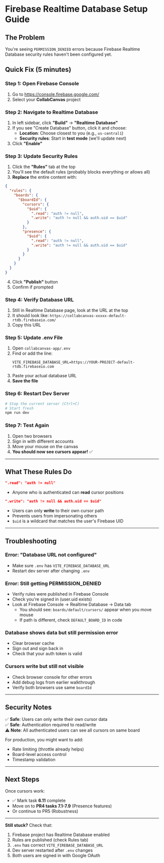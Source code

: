# Firebase Realtime Database Setup Guide

## The Problem
You're seeing `PERMISSION_DENIED` errors because Firebase Realtime Database security rules haven't been configured yet.

## Quick Fix (5 minutes)

### Step 1: Open Firebase Console
1. Go to https://console.firebase.google.com/
2. Select your **CollabCanvas** project

### Step 2: Navigate to Realtime Database
1. In left sidebar, click **"Build"** → **"Realtime Database"**
2. If you see "Create Database" button, click it and choose:
   - **Location**: Choose closest to you (e.g., `us-central1`)
   - **Security rules**: Start in **test mode** (we'll update next)
3. Click **"Enable"**

### Step 3: Update Security Rules
1. Click the **"Rules"** tab at the top
2. You'll see the default rules (probably blocks everything or allows all)
3. **Replace** the entire content with:

```json
{
  "rules": {
    "boards": {
      "$boardId": {
        "cursors": {
          "$uid": {
            ".read": "auth != null",
            ".write": "auth != null && auth.uid == $uid"
          }
        },
        "presence": {
          "$uid": {
            ".read": "auth != null",
            ".write": "auth != null && auth.uid == $uid"
          }
        }
      }
    }
  }
}
```

4. Click **"Publish"** button
5. Confirm if prompted

### Step 4: Verify Database URL
1. Still in Realtime Database page, look at the URL at the top
2. It should look like: `https://collabcanvas-xxxxx-default-rtdb.firebaseio.com/`
3. Copy this URL

### Step 5: Update .env File
1. Open `collabcanvas-app/.env`
2. Find or add the line:
   ```
   VITE_FIREBASE_DATABASE_URL=https://YOUR-PROJECT-default-rtdb.firebaseio.com
   ```
3. Paste your actual database URL
4. **Save the file**

### Step 6: Restart Dev Server
```bash
# Stop the current server (Ctrl+C)
# Start fresh
npm run dev
```

### Step 7: Test Again
1. Open two browsers
2. Sign in with different accounts
3. Move your mouse on the canvas
4. **You should now see cursors appear!** ✅

---

## What These Rules Do

```json
".read": "auth != null"
```
- Anyone who is authenticated can **read** cursor positions

```json
".write": "auth != null && auth.uid == $uid"
```
- Users can only **write** to their own cursor path
- Prevents users from impersonating others
- `$uid` is a wildcard that matches the user's Firebase UID

---

## Troubleshooting

### Error: "Database URL not configured"
- Make sure `.env` has `VITE_FIREBASE_DATABASE_URL`
- Restart dev server after changing `.env`

### Error: Still getting PERMISSION_DENIED
- Verify rules were published in Firebase Console
- Check you're signed in (user.uid exists)
- Look at Firebase Console → Realtime Database → Data tab
  - You should see: `boards/default/cursors/` appear when you move mouse
  - If path is different, check `DEFAULT_BOARD_ID` in code

### Database shows data but still permission error
- Clear browser cache
- Sign out and sign back in
- Check that your auth token is valid

### Cursors write but still not visible
- Check browser console for other errors
- Add debug logs from earlier walkthrough
- Verify both browsers use same `boardId`

---

## Security Notes

✅ **Safe**: Users can only write their own cursor data  
✅ **Safe**: Authentication required to read/write  
⚠️ **Note**: All authenticated users can see all cursors on same board  

For production, you might want to add:
- Rate limiting (throttle already helps)
- Board-level access control
- Timestamp validation

---

## Next Steps

Once cursors work:
- ✅ Mark task **6.11** complete
- Move on to **PR4 tasks 7.1-7.9** (Presence features)
- Or continue to PR5 (Robustness)

---

**Still stuck?** Check that:
1. Firebase project has Realtime Database enabled
2. Rules are published (check Rules tab)
3. `.env` has correct `VITE_FIREBASE_DATABASE_URL`
4. Dev server restarted after `.env` changes
5. Both users are signed in with Google OAuth

